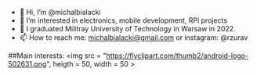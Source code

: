 - 👋 Hi, I’m @michalbialacki
- 👀 I’m interested in electronics, mobile development, RPi projects
- 🌱 I graduated Militray University of Technology in Warsaw in 2022.
- 📫 How to reach me: michalbialacki@gmail.com or instagram: @rzurav


##Main interests:
<img src = "https://flyclipart.com/thumb2/android-logo-502631.png", heigth = 50, width = 50 >

<!---
michalbialacki/michalbialacki is a ✨ special ✨ repository because its `README.md` (this file) appears on your GitHub profile.
You can click the Preview link to take a look at your changes.
--->
